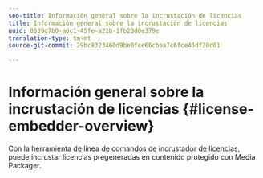 ```yaml
---
seo-title: Información general sobre la incrustación de licencias
title: Información general sobre la incrustación de licencias
uuid: 0639d7b0-a6c1-45fe-a21b-1fb23d0e379e
translation-type: tm+mt
source-git-commit: 29bc8323460d9be0fce66cbea7c6fce46df20d61

---
```



# Información general sobre la incrustación de licencias {#license-embedder-overview}

Con la herramienta de línea de comandos de incrustador de licencias, puede incrustar licencias pregeneradas en contenido protegido con Media Packager.
